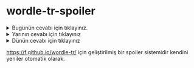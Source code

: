 # wordle-tr-spoiler

<details>
  <summary>Bugünün cevabı için tıklayınız.</summary>
  <br>
    <b> diyez </b>
</details>

<details>
  <summary>Yarının cevabı için tıklayınız</summary>
  <br>
   <b> sanal </b>
</details>

<details>
  <summary>Dünün cevabı için tıklayınız </summary>
  <br>
  <b> bakır </b>
</details>

https://f.github.io/wordle-tr/ için geliştirilmiş bir spoiler sistemidir kendini yeniler otomatik olarak.

